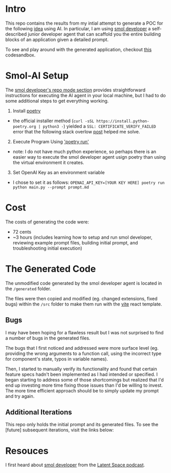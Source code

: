 # Intro

This repo contains the results from my intial attempt to generate a POC for the following [idea](https://handsome-femur-998.notion.site/TBD-d2425bb47fc1408e90e4ab928590f0bb?pvs=4) using AI. In particular, I am using [smol developer](https://github.com/smol-ai/developer) a self-described junior developer agent that can scaffold you the entire building blocks of an application given a detailed prompt.

To see and play around with the generated application, checkout [this](https://codesandbox.io/p/github/ermartinez13/poc-with-smol-v1/main?file=/README.md&workspaceId=ce2ee9c5-9e3c-4906-8a66-51ac2d9f846b) codesandbox.

# Smol-AI Setup

The [smol developer's repo mode section](https://github.com/smol-ai/developer#in-git-repo-mode) provides straightforward instructions for executing the AI agent in your local machine, but I had to do some additional steps to get everything working.

1. Install [poetry](https://python-poetry.org/docs/#installation)

- the official installer method (`curl -sSL https://install.python-poetry.org | python3 -`) yielded a `SSL: CERTIFICATE_VERIFY_FAILED` error that the following stack overlow [post](https://stackoverflow.com/questions/52805115/certificate-verify-failed-unable-to-get-local-issuer-certificate) helped me solve.

2. Execute Program Using ['poetry run'](https://python-poetry.org/docs/basic-usage/#using-your-virtual-environment)

- note: I do not have much python experience, so perhaps there is an easier way to execute the smol developer agent usign poetry than using the virtual environment it creates.

3. Set OpenAI Key as an environment variable

- I chose to set it as follows: `OPENAI_API_KEY=[YOUR KEY HERE] poetry run python main.py --prompt prompt.md`

# Cost

The costs of generating the code were:

- 72 cents
- ~3 hours (includes learning how to setup and run smol developer, reviewing example prompt files, building initial prompt, and troubleshooting initial execution)

# The Generated Code

The unmodified code generated by the smol developer agent is located in the `/generated` folder.

The files were then copied and modified (eg. changed extensions, fixed bugs) within the `/src` folder to make them run with the [vite](https://vitejs.dev/) react template.

## Bugs

I may have been hoping for a flawless result but I was not surprised to find a number of bugs in the generated files.

The bugs that I first noticed and addressed were more surface level (eg. providing the wrong arguments to a function call, using the incorrect type for component's state, typos in variable names).

Then, I started to manually verify its functionality and found that certain feature specs hadn't been implemented as I had intended or specified. I began starting to address some of those shortcomings but realized that I'd end up investing more time fixing those issues than I'd be willing to invest. The more time efficient approach should be to simply update my prompt and try again.

## Additional Iterations

This repo only holds the initial prompt and its generated files. To see the [future] subsequent iterations, visit the links below:

# Resouces

I first heard about [smol developer](https://github.com/smol-ai/developer) from the [Latent Space podcast](https://www.latent.space/podcast).
